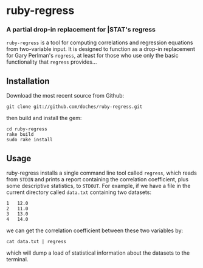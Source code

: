 # ruby-regress
### A partial drop-in replacement for |STAT's regress

`ruby-regress` is a tool for computing correlations and regression equations
from two-variable input. It is designed to function as a drop-in replacement
for Gary Perlman's `regress`, at least for those who use only the basic
functionality that `regress` provides...

## Installation

Download the most recent source from Github:

    git clone git://github.com/doches/ruby-regress.git

then build and install the gem:

    cd ruby-regress
    rake build
    sudo rake install

## Usage

ruby-regress installs a single command line tool called `regress`, which
reads from `STDIN` and prints a report containing the correlation coefficient,
plus some descriptive statistics, to `STDOUT`. For example, if we have a file in
the current directory called `data.txt` containing two datasets:

    1   12.0
    2   11.0
    3   13.0
    4   14.0

we can get the correlation coefficient between these two variables by:

    cat data.txt | regress

which will dump a load of statistical information about the datasets to
the terminal.